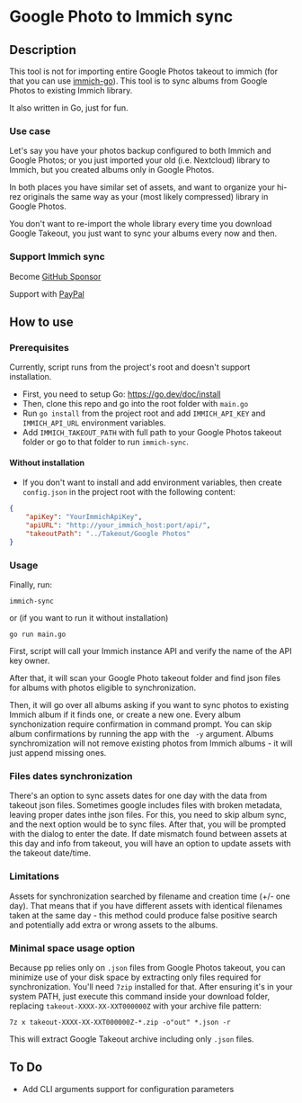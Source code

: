 # Google Photo to Immich sync

## Description

This tool is not for importing entire Google Photos takeout to immich (for that you can use [immich-go](https://github.com/simulot/immich-go)).
This tool is to sync albums from Google Photos to existing Immich library.

It also written in Go, just for fun.

### Use case
Let's say you have your photos backup configured to both Immich and Google Photos; or you just imported your old (i.e. Nextcloud) library to Immich, but you created albums only in Google Photos.

In both places you have similar set of assets, and want to organize your hi-rez originals the same way as your (most likely compressed) library in Google Photos.

You don't want to re-import the whole library every time you download Google Takeout, you just want to sync your albums every now and then.

### Support Immich sync

Become [GitHub Sponsor](https://github.com/sponsors/web-gears)

Support with [PayPal](https://www.paypal.com/donate/?business=8879BAAHSFANQ&no_recurring=0&currency_code=USD)

## How to use

### Prerequisites

Currently, script runs from the project's root and doesn't support installation.

- First, you need to setup Go: https://go.dev/doc/install
- Then, clone this repo and go into the root folder with `main.go`
- Run `go install` from the project root and add `IMMICH_API_KEY` and `IMMICH_API_URL` environment variables.
- Add `IMMICH_TAKEOUT_PATH` with full path to your Google Photos takeout folder
or go to that folder to run `immich-sync`.

#### Without installation
- If you don't want to install and add environment variables, then create `config.json` in the project root with the following content:
```json
{
    "apiKey": "YourImmichApiKey",
    "apiURL": "http://your_immich_host:port/api/",
    "takeoutPath": "../Takeout/Google Photos"
}
```

### Usage
Finally, run:
```shell
immich-sync
```
or (if you want to run it without installation)
```shell
go run main.go
```
First, script will call your Immich instance API and verify the name of the API key owner.

After that, it will scan your Google Photo takeout folder and find json files for albums with photos eligible to synchronization.

Then, it will go over all albums asking if you want to sync photos to existing Immich album if it finds one, or create a new one. Every album synchonization require confirmation in command prompt. You can skip album confirmations by running the app with the ` -y` argument.
Albums synchromization will not remove existing photos from Immich albums - it will just append missing ones. 

### Files dates synchronization

There's an option to sync assets dates for one day with the data from takeout json files. Sometimes google includes files with broken metadata, leaving proper dates inthe json files.
For this, you need to skip album sync, and the next option would be to sync files. After that, you will be prompted with the dialog to enter the date. If date mismatch found between assets at this day and info from takeout, you will have an option to update assets with the takeout date/time.

### Limitations

Assets for synchronization searched by filename and creation time (+/- one day). That means that if you have different assets with identical filenames taken at the same day - this method could produce false positive search and potentially add extra or wrong assets to the albums.

### Minimal space usage option

Because pp relies only on `.json` files from Google Photos takeout, you can minimize use of your disk space by extracting only files required for synchronization.
You'll need `7zip` installed for that. After ensuring it's in your system PATH, just execute this command inside your download folder, replacing `takeout-XXXX-XX-XXT000000Z` with your archive file pattern:

```shell
7z x takeout-XXXX-XX-XXT000000Z-*.zip -o"out" *.json -r
```
This will extract Google Takeout archive including only `.json` files.

## To Do
- Add CLI arguments support for configuration parameters